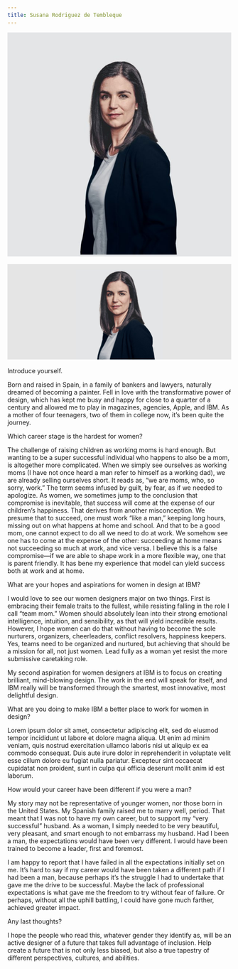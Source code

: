 ```yaml
---
title: Susana Rodriguez de Tembleque
---
```


<grid classname="background-bleed">
<column lg="16">

<art-direction>

![Susana Rodriguez de Tembleque card image](./608x608.jpg)

![Susana Rodriguez de Tembleque hero image](./2624x1120.jpg)

</art-direction>

<community-lead name="Susana Rodriguez de Tembleque" position="VP of Design" department="IBM Research"></community-lead>

</column>
</grid>

<grid className="community__grid" background="gray-10">
<column sm="3" md="3" lg="3">

<span className="community__prompt">Introduce yourself.</span>

</column>

<column md="6" lg="8" offset_lg="1">

Born and raised in Spain, in a family of bankers and lawyers, naturally dreamed of becoming a painter. Fell in love with the transformative power of design, which has kept me busy and happy for close to a quarter of a century and allowed me to play in magazines, agencies, Apple, and IBM. As a mother of four teenagers, two of them in college now, it’s been quite the journey.

</column>
</grid>

<grid className="community__grid" background="gray-10">
<column sm="3" md="3" lg="3">

<span className="community__prompt">Which career stage is the hardest for women?</span>

</column>

<column md="6" lg="8" offset_lg="1">

The challenge of raising children as working moms is hard enough. But wanting to be a  super successful individual who happens to also be a mom, is altogether more complicated. When we simply see ourselves as working moms (I have not once heard a man refer to himself as a working dad), we are already selling ourselves short. It reads as, “we are moms, who, so sorry, work.” The term seems infused by guilt, by fear, as if we needed to apologize. As women, we sometimes jump to the conclusion that compromise is inevitable, that success will come at the expense of our children’s happiness. That derives from another misconception. We presume that to succeed, one must work “like a man,” keeping long hours, missing out on what happens at home and school.  And that to be a good mom, one cannot expect to do all we need to do at work. We somehow see one has to come at the expense of the other: succeeding at home means not succeeding so much at work, and vice versa. I believe this is a false compromise—if we are able to shape work in a more flexible way, one that is parent friendly. It has bene my experience that model can yield success both at work and at home.

</column>
</grid>

<grid className="community__grid" background="gray-10">
<column sm="3" md="3" lg="3">

<span className="community__prompt">What are your hopes and aspirations for women in design at IBM?</span>

</column>

<column md="6" lg="8" offset_lg="1">

I would love to see our women designers major on two things. First is embracing their female traits to the fullest, while resisting falling in the role I call “team mom.” Women should absolutely lean into their strong emotional intelligence, intuition, and sensibility, as that will yield incredible results. However, I hope women can do that without having to become the sole nurturers, organizers, cheerleaders, conflict resolvers, happiness keepers. Yes, teams need to be organized and nurtured, but achieving that should be a mission for all, not just women. Lead fully as a woman yet resist the more submissive caretaking role. 

My second aspiration for women designers at IBM is to focus on creating brilliant, mind-blowing design. The work in the end will speak for itself, and IBM really will be transformed through the smartest, most innovative, most delightful design.

</column>
</grid>

<grid className="community__grid" background="gray-10">
<column sm="3" md="3" lg="3">

<span className="community__prompt">What are you doing to make IBM a better place to work for women in design?</span>

</column>

<column md="6" lg="8" offset_lg="1">

Lorem ipsum dolor sit amet, consectetur adipiscing elit, sed do eiusmod tempor incididunt ut labore et dolore magna aliqua. Ut enim ad minim veniam, quis nostrud exercitation ullamco laboris nisi ut aliquip ex ea commodo consequat. Duis aute irure dolor in reprehenderit in voluptate velit esse cillum dolore eu fugiat nulla pariatur. Excepteur sint occaecat cupidatat non proident, sunt in culpa qui officia deserunt mollit anim id est laborum.

</column>
</grid>

<grid className="community__grid" background="gray-10">
<column sm="3" md="3" lg="3">

<span className="community__prompt">How would your career have been different if you were a man?</span>

</column>

<column md="6" lg="8" offset_lg="1">

My story may not be representative of younger women, nor those born in the United States. My Spanish family raised me to marry well, period. That meant that I was not to have my own career, but to support my “very successful” husband. As a woman, I simply needed to be very beautiful, very pleasant, and smart enough to not embarrass my husband. Had I been a man, the expectations would have been very different. I would have been trained to become a leader, first and foremost. 

I am happy to report that I have failed in all the expectations initially set on me. It’s hard to say if my career would have been taken a different path if I had been a man, because perhaps it’s the struggle I had to undertake that gave me the drive to be successful. Maybe the lack of professional expectations is what gave me the freedom to try without fear of failure. Or perhaps, without all the uphill battling, I could have gone much farther, achieved greater impact. 

</column>
</grid>

<grid className="community__grid" background="gray-10">
<column sm="3" md="3" lg="3">

<span className="community__prompt">Any last thoughts?</span>

</column>

<column md="6" lg="8" offset_lg="1">

I hope the people who read this, whatever gender they identify as, will be an active designer of a future that takes full advantage of inclusion. Help create a future that is not only less biased, but also a true tapestry of different perspectives, cultures, and abilities.

</column>
</grid>
